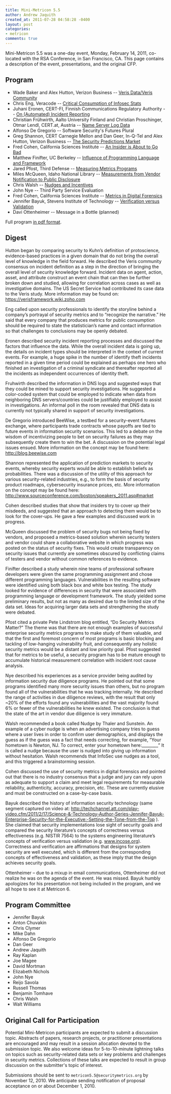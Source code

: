 ```yaml
---
title: Mini-Metricon 5.5
author: Andrew Jaquith
created_at: 2011-07-28 04:58:28 -0400
layout: post
categories:
- metricon
comments: true
---
```


Mini-Metricon 5.5 was a one-day event, Monday, February 14, 2011, co-located with the RSA Conference, in San Francisco, CA. This page contains a description of the event, presentations, and the original CFP.

<!-- more -->

## Program
 
* Wade Baker and Alex Hutton, Verizon Business -- [Veris Data/Veris Community](/attachments/Metricon-5.5-Baker-Hutton-Veris-Community.pdf)
* Chris Eng, Veracode -- [Critical Consumption of Infosec Stats](/attachments/Metricon-5.5-Eng-Critical-Consumption-of-Infosec-Stats.pdf)
* Juhani Eronen, CERT-FI, Finnish Communications Regulatory Authority -- [On (Automated) Incident Reporting](/attachments/Metricon-5.5-Eronen-CERT-FI.pdf)
* Christian Frühwirth, Aalto University Finland and Christian Proschinger, Otmar Lendl, CERT.at, Austria -- [Name Server Log Data](/attachments/Metricon-5.5-Fruhwirth-Proschinger-Lendl-NameServer-Log-Data.pdf)
* Alfonso De Gregorio -- Software Security's Futures Plural
* Greg Shannon, CERT Carnegie Mellon and Dan Geer, In-Q-Tel and Alex Hutton, Verizon Business -- [The Security Predictions Market](/attachments/Metricon-5.5-Geer-Hutton-Shannon-Predictions-Information-Security.pdf)
* Fred Cohen, California Sciences Institute -- [An Insider is About to Go Bad](/attachments/Metricon-5.5-Cohen-Insider.pdf)
* Matthew Finifter, UC Berkeley -- [Influence of Programming Language and Framework](/attachments/Metricon-5.5-Finifter-Influence-of-Programming-Language.pdf)
* Jared Pfost, Third Defense -- [Measuring Metrics Programs](/attachments/Metricon-5.5-Pfost-Measuring-Metrics-Programs.pdf)
* Miles McQueen, Idaho National Library -- [Measurements from Vendor Notification to Public Disclosure](/attachments/Metricon-5.5-McQueen-Vendor-Notification-Disclosure.pdf)
* Chris Walsh -- [Nudges and Incentives](/attachments/Metricon-5.5-Walsh-Nudges-and-Incentives.pdf)
* John Nye -- Third Party Service Evaluation
* Fred Cohen, California Sciences Institute -- [Metrics in Digital Forensics](/attachments/Metricon-5.5-Cohen-Metrics-in-Digital-Forensics.pdf)
* Jennifer Bayuk, Stevens Institute of Technology -- [Verification versus Validation](/attachments/Metricon-5.5-Bayuk-Verification-Versus-Validation.pdf)
* Davi Ottenheimer -- Message in a Bottle (planned)

Full program [in pdf format](/attachments/Metricon-5.5-Program.pdf).

## Digest
 
Hutton began by comparing security to Kuhn&rsquo;s definition of protoscience, evidence-based practices in a given domain that do not bring the overall level of knowledge in the field forward. He described the Veris community consensus on incident definition as a step in the direction of bringing the overall level of security knowledge forward. Incident data on agent, action, asset, and attribute construct an event chain that can then be further broken down and studied, allowing for correlation across cases as well as investigative domains. The US Secret Service had contributed its case data to the Veris study. More information may be found on: https://verisframework.wiki.zoho.com 

Eng called upon security professionals to identify the storyline behind a company&rsquo;s portrayal of security metrics and to &ldquo;recognize the narrative.&rdquo; He said that every company that produces metrics for public consumption should be required to state the statistician&rsquo;s name and contact information so that challenges to conclusions may be openly debated.
 
Eronen described security incident reporting processes and discussed the factors that influence the data. While the overall incident data is going up, the details on incident types should be interpreted in the context of current events. For example, a huge spike in the number of identify theft incidents reported in a given time period could be explained as perhaps one hero who finished an investigation of a criminal syndicate and thereafter reported all the incidents as independent occurrences of identity theft.
 
Fruhwirth described the information in DNS logs and suggested ways that they could be mined to support security investigations. He suggested a color-coded system that could be employed to indicate when data from neighboring DNS servers/countries could be justifiably employed to assist in investigations. An informal poll in the room revealed that DNS data is currently not typically shared in support of security investigations.
 
De Gregorio introduced BeeWise, a testbed for a security-event futures exchange, where participants trade contracts whose payoffs are tied to future events in information security scenarios. This led to a debate on the wisdom of incentivizing people to bet on security failures as they may subsequently create them to win the bet. A discussion on the potential legal issues ensued. More information on the concept may be found here: http://blog.beewise.com
 
Shannon represented the application of prediction markets to security events, whereby security experts would be able to establish beliefs as probabilities. There was a discussion of the utility of this approach for various security-related industries, e.g., to form the basis of security product roadmaps, cybersecurity insurance prices, etc. More information on the concept may be found here: http://www.sourceconference.com/boston/speakers_2011.asp#market
 
Cohen described studies that show that insiders try to cover up their misdeeds, and suggested that an approach to detecting them would be to look for the cover-ups. He gave a few examples and discussed work in progress.
 
McQueen discussed the problem of security bugs not being fixed by vendors, and proposed a metrics-based solution wherein security testers and vendor could share a collaborative website in which progress was posted on the status of security fixes. This would create transparency on security issues that currently are sometimes obscured by conflicting claims of testers and vendor without common references to evidence.
 
Finifter described a study wherein nine teams of professional software developers were given the same programming assignment and chose different programming languages.  Vulnerabilities in the resulting software were
identified using both black box and white box testing. The study looked for evidence of differences in security that were associated with programming language or development framework.  The study yielded some preliminary results,
but not as many as desired due to the limited size of the data set.  Ideas for acquiring larger data sets and strengthening the study were debated. 
 
Pfost cited a private Pete Lindstrom blog entitled, &ldquo;Do Security Metrics Matter?&rdquo; The theme was that there are not enough examples of successful enterprise security metrics programs to make study of them valuable, and that the first and foremost concern of most programs is basic blocking and tackling of low-hanging vulnerability fruit, and consequently any holistic security metrics would be a distant and low priority goal. Pfost suggested that for metrics to be useful, a security program has to be mature enough to accumulate historical measurement correlation with incident root cause analysis.
 
Nye described his experiences as a service provider being audited by information security due diligence programs. He pointed out that some programs identified many more security issues than others, but no program found all of the vulnerabilities that he was tracking internally. He described the range of activities in due diligence reviews, with the result that only ~20% of the efforts found any vulnerabilities and the vast majority found 6% or fewer of the vulnerabilities he knew existed. The conclusion is that the state of the art in vendor due diligence is very immature.
 
Walsh recommended a book called Nudge by Thaler  and Sunstein. An example of a cyber nudge is when an advertising company tries to guess where a user lives in order to confirm user demographics, and displays the guess as if the guess was a fact that needs correcting, for example, &ldquo;Your hometown is Newton, NJ. To correct, enter your hometown here:________&rdquo;  It is called a nudge because the user is nudged into giving up information without hesitation. Walsh recommends that InfoSec use nudges as a tool, and this triggered a brainstorming session.

Cohen discussed the use of security metrics in digital forensics and pointed out that there is no industry consensus that a judge and jury can rely upon as adequate to support a claim and meet legal requirements for measurable reliability, authenticity, accuracy, precision, etc. These are currently elusive and must be constructed on a case-by-case basis.

Bayuk described the history of information security technology (same segment captured on video at: http://techchannel.att.com/play-video.cfm/2011/2/17/Science-&-Technology-Author-Series-Jennifer-Bayuk-Enterprise-Security-for-the-Executive:-Setting-the-Tone-from-the-Top ). She claimed that security implementations lose sight of security goals and compared the security literature&rsquo;s concepts of correctness versus effectiveness (e.g. NISTIR 7564) to the systems engineering literature&rsquo;s concepts of verification versus validation (e.g. www.incose.org). Correctness and verification are affirmations that designs for system security are well executed, which is different from the corresponding concepts of effectiveness and validation, as these imply that the design achieves security goals.
 
Ottenheimer &#x2013; due to a mixup in email communications, Ottenheimer did not realize he was on the agenda of the event. He was missed. Bayuk humbly apologizes for his presentation not being included in the program, and we all hope to see it at Metricon 6. 

## Program Committee

* Jennifer Bayuk
* Anton Chuvakin
* Chris Clymer
* Mike Dahn
* Alfonso De Gregorio
* Dan Geer
* Andrew Jaquith
* Ray Kaplan
* Joe Magee
* David Mortman
* Elizabeth Nichols
* John Nye
* Reijo Savola
* Russell Thomas
* Benjamin Tomhave
* Chris Walsh
* Walt Williams

## Original Call for Participation

Potential Mini-Metricon participants are expected to submit a discussion topic. Abstracts of papers, research projects, or practitioner presentations are encouraged and may result in a session allocation devoted to the submission topic. We also welcome ideas for 5-to-10-minute lightning talks on topics such as security-related data sets or key problems and challenges in security metrics. Collections of these talks are expected to result in group discussion on the submitter's topic of interest.

Submissions should be sent to `metricon5.5@securitymetrics.org` by November 12, 2010. We anticipate sending notification of proposal acceptance on or about December 1, 2010.
